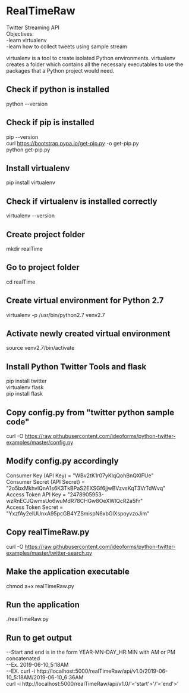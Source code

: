 # RealTimeRaw
Twitter Streaming API<br />
Objectives:<br />
-learn virtualenv<br />
-learn how to collect tweets using sample stream<br />

virtualenv is a tool to create isolated Python environments. virtualenv creates a folder which contains all the necessary executables to use the packages that a Python project would need.<br />

## Check if python is installed
python --version<br />

## Check if pip is installed
pip --version<br />
curl https://bootstrap.pypa.io/get-pip.py -o get-pip.py<br />
python get-pip.py<br />

## Install virtualenv
pip install virtualenv

## Check if virtualenv is installed correctly
virtualenv --version

## Create project folder
mkdir realTime

## Go to project folder
cd realTime

## Create virtual environment for Python 2.7
virtualenv -p /usr/bin/python2.7 venv2.7

## Activate newly created virtual environment
source venv2.7/bin/activate

## Install Python Twitter Tools and flask
pip install twitter<br />
virtualenv flask<br />
pip install flask<br />

## Copy config.py from "twitter python sample code"
curl -O https://raw.githubusercontent.com/ideoforms/python-twitter-examples/master/config.py

## Modify config.py accordingly
Consumer Key (API Key) = "WBv2tK1r07yKlqQohBnQXlFUe"<br />
Consumer Secret (API Secret) = "2o5bxMkhvlQnA1s6K3TkBPaS2EXSGf6jjwBVzvsKqT3VrTdWvq"<br />
Access Token API Key = "2478905953-wzRnECJQwmsUo6wuMdR78CHGw8OeXWIQcR2a5Fr"<br />
Access Token Secret = "YxzfAy2elUUnxA95pcGB4YZSmispN6xbGlXspoyvzoJim"<br />

## Copy realTimeRaw.py
curl -O https://raw.githubusercontent.com/ideoforms/python-twitter-examples/master/twitter-search.py

## Make the application executable
chmod a+x realTimeRaw.py

## Run the application
./realTimeRaw.py

## Run to get output
--Start and end is in the form YEAR-MN-DAY_HR:MIN with AM or PM concatenated<br />
--Ex. 2019-06-10_5:18AM<br />
--EX. curl -i http://localhost:5000/realTimeRaw/api/v1.0/2019-06-10_5:18AM/2019-06-10_6:36AM<br />
curl -i http://localhost:5000/realTimeRaw/api/v1.0/'<'start'>'/'<'end'>'<br />

